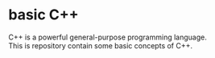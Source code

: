 # basic C++
C++ is a powerful general-purpose programming language.  <br />
This is repository contain some basic concepts of C++.
